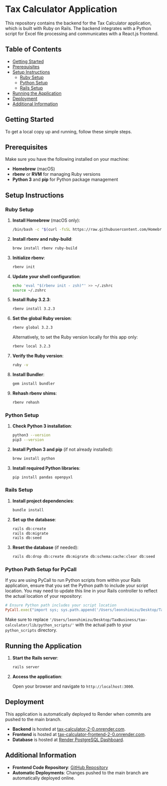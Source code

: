 # Tax Calculator Application

This repository contains the backend for the Tax Calculator application, which is built with Ruby on Rails. The backend integrates with a Python script for Excel file processing and communicates with a React.js frontend.

## Table of Contents

- [Getting Started](#getting-started)
- [Prerequisites](#prerequisites)
- [Setup Instructions](#setup-instructions)
  - [Ruby Setup](#ruby-setup)
  - [Python Setup](#python-setup)
  - [Rails Setup](#rails-setup)
- [Running the Application](#running-the-application)
- [Deployment](#deployment)
- [Additional Information](#additional-information)

## Getting Started

To get a local copy up and running, follow these simple steps.

## Prerequisites

Make sure you have the following installed on your machine:

- **Homebrew** (macOS)
- **rbenv** or **RVM** for managing Ruby versions
- **Python 3** and **pip** for Python package management

## Setup Instructions

### Ruby Setup

1. **Install Homebrew** (macOS only):

   ```bash
   /bin/bash -c "$(curl -fsSL https://raw.githubusercontent.com/Homebrew/install/HEAD/install.sh)"
   ```

2. **Install rbenv and ruby-build**:

   ```bash
   brew install rbenv ruby-build
   ```

3. **Initialize rbenv**:

   ```bash
   rbenv init
   ```

4. **Update your shell configuration**:

   ```bash
   echo 'eval "$(rbenv init - zsh)"' >> ~/.zshrc
   source ~/.zshrc
   ```

5. **Install Ruby 3.2.3**:

   ```bash
   rbenv install 3.2.3
   ```

6. **Set the global Ruby version**:

   ```bash
   rbenv global 3.2.3
   ```

   Alternatively, to set the Ruby version locally for this app only:

   ```bash
   rbenv local 3.2.3
   ```

7. **Verify the Ruby version**:

   ```bash
   ruby -v
   ```

8. **Install Bundler**:

   ```bash
   gem install bundler
   ```

9. **Rehash rbenv shims**:

   ```bash
   rbenv rehash
   ```

### Python Setup

1. **Check Python 3 installation**:

   ```bash
   python3 --version
   pip3 --version
   ```

2. **Install Python 3 and pip** (if not already installed):

   ```bash
   brew install python
   ```

3. **Install required Python libraries**:

   ```bash
   pip install pandas openpyxl
   ```

### Rails Setup

1. **Install project dependencies**:

   ```bash
   bundle install
   ```

2. **Set up the database**:

   ```bash
   rails db:create
   rails db:migrate
   rails db:seed
   ```

3. **Reset the database** (if needed):

   ```bash
   rails db:drop db:create db:migrate db:schema:cache:clear db:seed
   ```

### Python Path Setup for PyCall

If you are using PyCall to run Python scripts from within your Rails application, ensure that you set the Python path to include your script location. You may need to update this line in your Rails controller to reflect the actual location of your repository:

```ruby
# Ensure Python path includes your script location
PyCall.exec("import sys; sys.path.append('/Users/leonshimizu/Desktop/TaxBusiness/tax-calculator/lib/python_scripts/')")
```

Make sure to replace `'/Users/leonshimizu/Desktop/TaxBusiness/tax-calculator/lib/python_scripts/'` with the actual path to your `python_scripts` directory.

## Running the Application

1. **Start the Rails server**:

   ```bash
   rails server
   ```

2. **Access the application**:

   Open your browser and navigate to `http://localhost:3000`.

## Deployment

This application is automatically deployed to Render when commits are pushed to the main branch.

- **Backend** is hosted at [tax-calculator-2-0.onrender.com](https://tax-calculator-2-0.onrender.com).
- **Frontend** is hosted at [tax-calculator-frontend-2-0.onrender.com](https://tax-calculator-frontend-2-0.onrender.com).
- **Database** is hosted at [Render PostgreSQL Dashboard](https://dashboard.render.com/d/dpg-cr1ceq23esus73at4vtg-a/info).

## Additional Information

- **Frontend Code Repository**: [GitHub Repository](https://github.com/leonshimizu/tax-calculator-frontend)
- **Automatic Deployments**: Changes pushed to the main branch are automatically deployed online.
